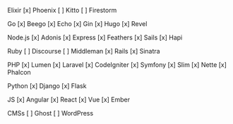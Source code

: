 Elixir
[x] Phoenix
[ ] Kitto
[ ] Firestorm

Go
[x] Beego
[x] Echo
[x] Gin
[x] Hugo
[x] Revel

Node.js
[x] Adonis
[x] Express
[x] Feathers
[x] Sails
[x] Hapi

Ruby
[ ] Discourse
[ ] Middleman
[x] Rails
[x] Sinatra

PHP
[x] Lumen
[x] Laravel
[x] CodeIgniter
[x] Symfony
[x] Slim
[x] Nette
[x] Phalcon

Python
[x] Django
[x] Flask

JS
[x] Angular
[x] React
[x] Vue
[x] Ember

CMSs
[ ] Ghost
[ ] WordPress
